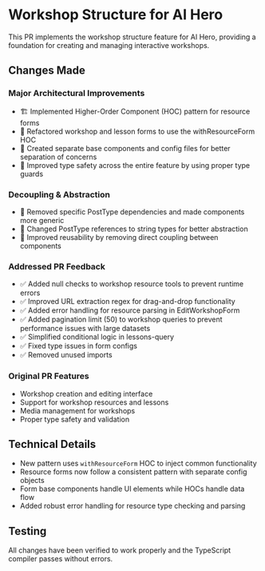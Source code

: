 # Workshop Structure for AI Hero

This PR implements the workshop structure feature for AI Hero, providing a foundation for creating and managing interactive workshops.

## Changes Made

### Major Architectural Improvements
- 🏗️ Implemented Higher-Order Component (HOC) pattern for resource forms
- 🔧 Refactored workshop and lesson forms to use the withResourceForm HOC
- 🧩 Created separate base components and config files for better separation of concerns
- 💪 Improved type safety across the entire feature by using proper type guards

### Decoupling & Abstraction
- 🔄 Removed specific PostType dependencies and made components more generic
- 🌉 Changed PostType references to string types for better abstraction
- 🎯 Improved reusability by removing direct coupling between components

### Addressed PR Feedback
- ✅ Added null checks to workshop resource tools to prevent runtime errors
- ✅ Improved URL extraction regex for drag-and-drop functionality
- ✅ Added error handling for resource parsing in EditWorkshopForm
- ✅ Added pagination limit (50) to workshop queries to prevent performance issues with large datasets
- ✅ Simplified conditional logic in lessons-query
- ✅ Fixed type issues in form configs
- ✅ Removed unused imports

### Original PR Features
- Workshop creation and editing interface
- Support for workshop resources and lessons
- Media management for workshops
- Proper type safety and validation

## Technical Details
- New pattern uses `withResourceForm` HOC to inject common functionality
- Resource forms now follow a consistent pattern with separate config objects
- Form base components handle UI elements while HOCs handle data flow
- Added robust error handling for resource type checking and parsing

## Testing
All changes have been verified to work properly and the TypeScript compiler passes without errors.